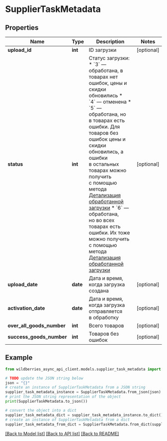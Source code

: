 # SupplierTaskMetadata


## Properties

Name | Type | Description | Notes
------------ | ------------- | ------------- | -------------
**upload_id** | **int** | ID загрузки | [optional] 
**status** | **int** | Статус загрузки:    * &#x60;3&#x60; — обработана, в товарах нет ошибок, цены и скидки обновились   * &#x60;4&#x60; — отменена   * &#x60;5&#x60; — обработана, но в товарах есть ошибки. Для товаров без ошибок цены и скидки обновились, а ошибки в остальных товарах можно получить с помощью метода [Детализация обработанной загрузки](#tag/Istoriya-zagruzok/paths/~1api~1v2~1history~1goods~1task/get)   * &#x60;6&#x60; — обработана, но во всех товарах есть ошибки. Их тоже можно получить с помощью метода [Детализация обработанной загрузки](#tag/Istoriya-zagruzok/paths/~1api~1v2~1history~1goods~1task/get)  | [optional] 
**upload_date** | **date** | Дата и время, когда загрузка создана | [optional] 
**activation_date** | **date** | Дата и время, когда загрузка отправляется в обработку | [optional] 
**over_all_goods_number** | **int** | Всего товаров | [optional] 
**success_goods_number** | **int** | Товаров без ошибок | [optional] 

## Example

```python
from wildberries_async_api_client.models.supplier_task_metadata import SupplierTaskMetadata

# TODO update the JSON string below
json = "{}"
# create an instance of SupplierTaskMetadata from a JSON string
supplier_task_metadata_instance = SupplierTaskMetadata.from_json(json)
# print the JSON string representation of the object
print(SupplierTaskMetadata.to_json())

# convert the object into a dict
supplier_task_metadata_dict = supplier_task_metadata_instance.to_dict()
# create an instance of SupplierTaskMetadata from a dict
supplier_task_metadata_from_dict = SupplierTaskMetadata.from_dict(supplier_task_metadata_dict)
```
[[Back to Model list]](../README.md#documentation-for-models) [[Back to API list]](../README.md#documentation-for-api-endpoints) [[Back to README]](../README.md)


